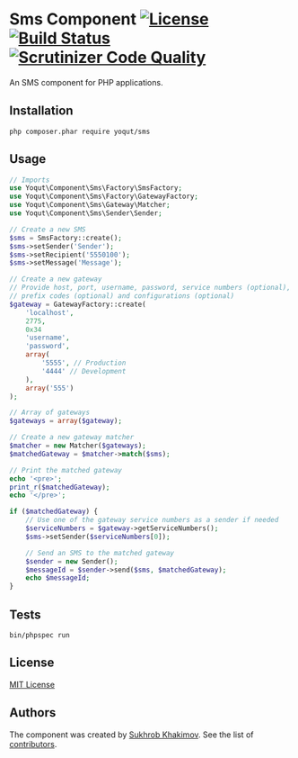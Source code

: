 # Sms Component [![License](https://poser.pugx.org/yoqut/sms/license.svg)](https://packagist.org/packages/yoqut/sms) [![Build Status](https://travis-ci.org/Yoqut/Sms.svg?branch=master)](https://travis-ci.org/Yoqut/Sms) [![Scrutinizer Code Quality](https://scrutinizer-ci.com/g/Yoqut/Sms/badges/quality-score.png?b=master)](https://scrutinizer-ci.com/g/Yoqut/Sms/?branch=master)

An SMS component for PHP applications.

## Installation
```shell
php composer.phar require yoqut/sms
```

## Usage
```php
// Imports
use Yoqut\Component\Sms\Factory\SmsFactory;
use Yoqut\Component\Sms\Factory\GatewayFactory;
use Yoqut\Component\Sms\Gateway\Matcher;
use Yoqut\Component\Sms\Sender\Sender;

// Create a new SMS
$sms = SmsFactory::create();
$sms->setSender('Sender');
$sms->setRecipient('5550100');
$sms->setMessage('Message');

// Create a new gateway
// Provide host, port, username, password, service numbers (optional),
// prefix codes (optional) and configurations (optional)
$gateway = GatewayFactory::create(
    'localhost',
    2775,
    0x34
    'username',
    'password',
    array(
        '5555', // Production
        '4444' // Development
    ),
    array('555')
);

// Array of gateways
$gateways = array($gateway);

// Create a new gateway matcher
$matcher = new Matcher($gateways);
$matchedGateway = $matcher->match($sms);

// Print the matched gateway
echo '<pre>';
print_r($matchedGateway);
echo '</pre>';

if ($matchedGateway) {
    // Use one of the gateway service numbers as a sender if needed
    $serviceNumbers = $gateway->getServiceNumbers();
    $sms->setSender($serviceNumbers[0]);

    // Send an SMS to the matched gateway
    $sender = new Sender();
    $messageId = $sender->send($sms, $matchedGateway);
    echo $messageId;
}
```

## Tests
```shell
bin/phpspec run
```

## License
[MIT License](https://github.com/Yoqut/Sms/blob/master/LICENSE "MIT License")

## Authors
The component was created by [Sukhrob Khakimov](https://github.com/Sukhrob "Sukhrob Khakimov"). See the list of [contributors](https://github.com/Yoqut/Sms/graphs/contributors "contributors").
